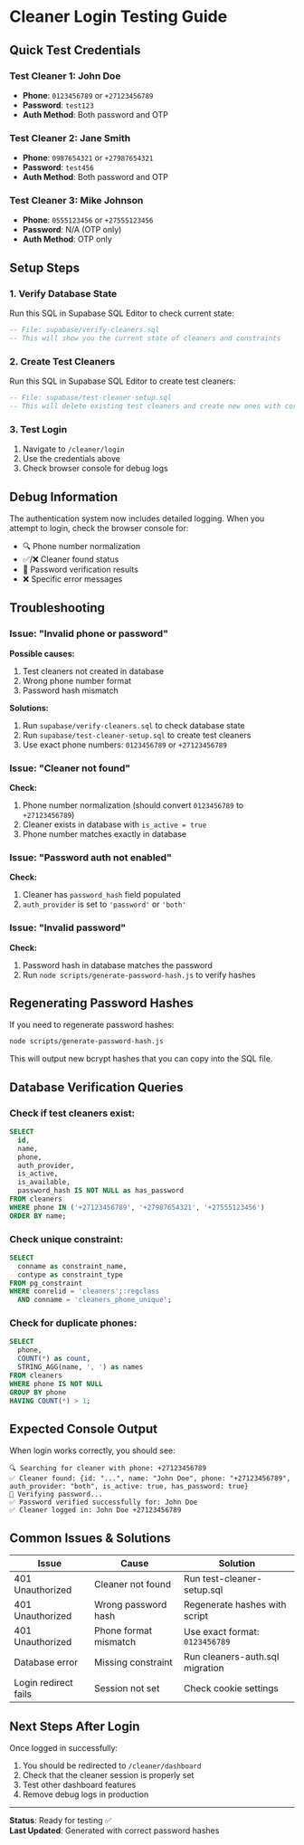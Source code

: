 # Cleaner Login Testing Guide

## Quick Test Credentials

### Test Cleaner 1: John Doe
- **Phone**: `0123456789` or `+27123456789`
- **Password**: `test123`
- **Auth Method**: Both password and OTP

### Test Cleaner 2: Jane Smith
- **Phone**: `0987654321` or `+27987654321`
- **Password**: `test456`
- **Auth Method**: Both password and OTP

### Test Cleaner 3: Mike Johnson
- **Phone**: `0555123456` or `+27555123456`
- **Password**: N/A (OTP only)
- **Auth Method**: OTP only

## Setup Steps

### 1. Verify Database State
Run this SQL in Supabase SQL Editor to check current state:
```sql
-- File: supabase/verify-cleaners.sql
-- This will show you the current state of cleaners and constraints
```

### 2. Create Test Cleaners
Run this SQL in Supabase SQL Editor to create test cleaners:
```sql
-- File: supabase/test-cleaner-setup.sql
-- This will delete existing test cleaners and create new ones with correct password hashes
```

### 3. Test Login
1. Navigate to `/cleaner/login`
2. Use the credentials above
3. Check browser console for debug logs

## Debug Information

The authentication system now includes detailed logging. When you attempt to login, check the browser console for:

- 🔍 Phone number normalization
- ✅/❌ Cleaner found status
- 🔐 Password verification results
- ❌ Specific error messages

## Troubleshooting

### Issue: "Invalid phone or password"
**Possible causes:**
1. Test cleaners not created in database
2. Wrong phone number format
3. Password hash mismatch

**Solutions:**
1. Run `supabase/verify-cleaners.sql` to check database state
2. Run `supabase/test-cleaner-setup.sql` to create test cleaners
3. Use exact phone numbers: `0123456789` or `+27123456789`

### Issue: "Cleaner not found"
**Check:**
1. Phone number normalization (should convert `0123456789` to `+27123456789`)
2. Cleaner exists in database with `is_active = true`
3. Phone number matches exactly in database

### Issue: "Password auth not enabled"
**Check:**
1. Cleaner has `password_hash` field populated
2. `auth_provider` is set to `'password'` or `'both'`

### Issue: "Invalid password"
**Check:**
1. Password hash in database matches the password
2. Run `node scripts/generate-password-hash.js` to verify hashes

## Regenerating Password Hashes

If you need to regenerate password hashes:

```bash
node scripts/generate-password-hash.js
```

This will output new bcrypt hashes that you can copy into the SQL file.

## Database Verification Queries

### Check if test cleaners exist:
```sql
SELECT 
  id,
  name,
  phone,
  auth_provider,
  is_active,
  is_available,
  password_hash IS NOT NULL as has_password
FROM cleaners
WHERE phone IN ('+27123456789', '+27987654321', '+27555123456')
ORDER BY name;
```

### Check unique constraint:
```sql
SELECT 
  conname as constraint_name,
  contype as constraint_type
FROM pg_constraint 
WHERE conrelid = 'cleaners'::regclass 
  AND conname = 'cleaners_phone_unique';
```

### Check for duplicate phones:
```sql
SELECT 
  phone, 
  COUNT(*) as count,
  STRING_AGG(name, ', ') as names
FROM cleaners 
WHERE phone IS NOT NULL
GROUP BY phone 
HAVING COUNT(*) > 1;
```

## Expected Console Output

When login works correctly, you should see:
```
🔍 Searching for cleaner with phone: +27123456789
✅ Cleaner found: {id: "...", name: "John Doe", phone: "+27123456789", auth_provider: "both", is_active: true, has_password: true}
🔐 Verifying password...
✅ Password verified successfully for: John Doe
✅ Cleaner logged in: John Doe +27123456789
```

## Common Issues & Solutions

| Issue | Cause | Solution |
|-------|-------|----------|
| 401 Unauthorized | Cleaner not found | Run test-cleaner-setup.sql |
| 401 Unauthorized | Wrong password hash | Regenerate hashes with script |
| 401 Unauthorized | Phone format mismatch | Use exact format: `0123456789` |
| Database error | Missing constraint | Run cleaners-auth.sql migration |
| Login redirect fails | Session not set | Check cookie settings |

## Next Steps After Login

Once logged in successfully:
1. You should be redirected to `/cleaner/dashboard`
2. Check that the cleaner session is properly set
3. Test other dashboard features
4. Remove debug logs in production

---

**Status**: Ready for testing ✅  
**Last Updated**: Generated with correct password hashes
